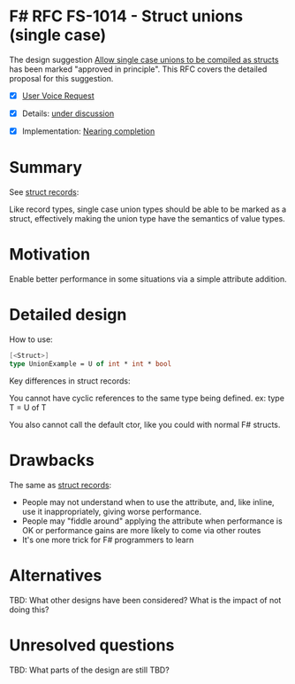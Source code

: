 # F# RFC FS-1014 - Struct unions (single case)

The design suggestion [Allow single case unions to be compiled as structs](https://fslang.uservoice.com/forums/245727-f-language/suggestions/6147144-allow-single-case-unions-to-be-compiled-as-structs) has been marked "approved in principle".
This RFC covers the detailed proposal for this suggestion.

* [x] [User Voice Request](https://fslang.uservoice.com/forums/245727-f-language/suggestions/6147144-allow-single-case-unions-to-be-compiled-as-structs)
* [x] Details: [under discussion](https://github.com/fsharp/FSharpLangDesign/issues/95)
* [x] Implementation: [Nearing completion](https://github.com/Microsoft/visualfsharp/pull/1262)


# Summary
[summary]: #summary

See [struct records](https://github.com/fsharp/FSharpLangDesign/blob/master/RFCs/FS-1008-struct-records.md):

Like record types, single case union types should be able to be marked as a struct,
effectively making the union type have the semantics of value types.


# Motivation
[motivation]: #motivation

Enable better performance in some situations via a simple attribute addition.


# Detailed design
[design]: #detailed-design

How to use:

```fsharp
[<Struct>]
type UnionExample = U of int * int * bool
```

Key differences in struct records:

You cannot have cyclic references to the same type being defined. ex: type T = U of T

You also cannot call the default ctor, like you could with normal F# structs.


# Drawbacks
[drawbacks]: #drawbacks

The same as [struct records](https://github.com/fsharp/FSharpLangDesign/blob/master/RFCs/FS-1008-struct-records.md):
* People may not understand when to use the attribute, and, like inline, use it inappropriately, giving worse performance.
* People may "fiddle around" applying the attribute when performance is OK or performance gains are more likely to come via other routes
* It's one more trick for F# programmers to learn

# Alternatives
[alternatives]: #alternatives

TBD: What other designs have been considered? What is the impact of not doing this?

# Unresolved questions
[unresolved]: #unresolved-questions

TBD: What parts of the design are still TBD?
